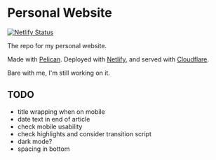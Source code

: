 # Personal Website
[![Netlify Status](https://api.netlify.com/api/v1/badges/990b321a-865e-4ad6-a3a7-800a705034dc/deploy-status)](https://app.netlify.com/sites/determined-feynman-73a754/deploys)

The repo for my personal website. 

Made with [Pelican](https://github.com/getpelican/pelican). Deployed with [Netlify](https://www.netlify.com/), and served with [Cloudflare](https://cloudflare.com). 

Bare with me, I'm still working on it. 

## TODO
- title wrapping when on mobile
- date text in end of article
- check mobile usability
- check highlights and consider transition script
- dark mode?
- spacing in bottom
